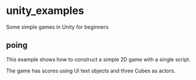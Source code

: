 # unity_examples
Some simple games in Unity for beginners

## poing

This example shows how to construct a simple 2D game with a single script.

The game has scores using UI text objects and three Cubes as actors.


